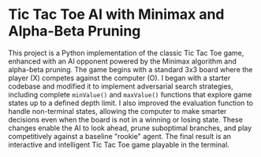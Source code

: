# Tic Tac Toe AI with Minimax and Alpha-Beta Pruning

This project is a Python implementation of the classic Tic Tac Toe game, 
enhanced with an AI opponent powered by the Minimax algorithm and alpha-beta pruning. 
The game begins with a standard 3x3 board where the player (X) competes against the computer (O). 
I began with a starter codebase and modified it to implement adversarial search strategies, 
including complete `minValue()` and `maxValue()` functions that explore game states up to a defined 
depth limit.
I also improved the evaluation function to handle non-terminal states, 
allowing the computer to make smarter decisions even when the board is not in a winning or 
losing state. 
These changes enable the AI to look ahead, prune suboptimal branches, 
and play competitively against a baseline "rookie" agent. 
The final result is an interactive and intelligent Tic Tac Toe game playable in the terminal.

